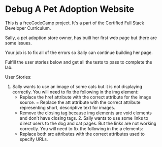 # Debug A Pet Adoption Website
This is a freeCodeCamp project. It's a part of the Certified Full Stack Developer Curriculum.



Sally, a pet adoption store owner, has built her first web page but there are some issues.

Your job is to fix all of the errors so Sally can continue building her page.

Fulfill the user stories below and get all the tests to pass to complete the lab.

User Stories:

   1. Sally wants to use an image of some cats but it is not displaying correctly. You will need to fix the following in the img element:
        - Replace the href attribute with the correct attribute for the image source.
        = Replace the att attribute with the correct attribute representing short, descriptive text for images.
        - Remove the </img> closing tag because img elements are void elements and don't have closing tags.
    2. Sally wants to use some links to direct users to the dog and cat pages. But the links are not working correctly. You will need to fix the following in the a elements:
        - Replace both src attributes with the correct attributes used to specify URLs.

